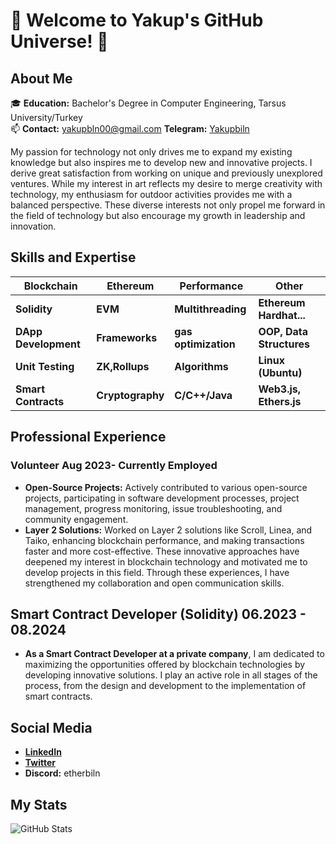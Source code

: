 # 🚀 Welcome to Yakup's GitHub Universe! 🌟

## About Me
🎓 **Education:** Bachelor's Degree in Computer Engineering, Tarsus University/Turkey   
📫 **Contact:** yakupbln00@gmail.com
   **Telegram:** [Yakupbiln](https://t.me/Yakupbiln)

My passion for technology not only drives me to expand my existing knowledge but also inspires me to develop new and innovative projects. I derive great satisfaction from working on unique and previously unexplored ventures. While my interest in art reflects my desire to merge creativity with technology, my enthusiasm for outdoor activities provides me with a balanced perspective. These diverse interests not only propel me forward in the field of technology but also encourage my growth in leadership and innovation.

## Skills and Expertise

| **Blockchain**       | **Ethereum**   | **Performance**     | **Other**               |
|----------------------|----------------|---------------------|-------------------------|
| **Solidity**         | **EVM**        | **Multithreading**  | **Ethereum Hardhat...** |
| **DApp Development** | **Frameworks** | **gas optimization**| **OOP, Data Structures**|
| **Unit Testing**     | **ZK,Rollups** | **Algorithms**      | **Linux (Ubuntu)**      |
| **Smart Contracts**  |**Cryptography**| **C/C++/Java**      | **Web3.js, Ethers.js**  |

## Professional Experience
### Volunteer Aug 2023- Currently Employed
- **Open-Source Projects:** Actively contributed to various open-source projects, participating in software development processes, project management, progress monitoring, issue troubleshooting, and community engagement.
- **Layer 2 Solutions:** Worked on Layer 2 solutions like Scroll, Linea, and Taiko, enhancing blockchain performance, and making transactions faster and more cost-effective. These innovative approaches have deepened my interest in blockchain technology and motivated me to develop projects in this field. Through these experiences, I have strengthened my collaboration and open communication skills.

## Smart Contract Developer (Solidity)  06.2023 - 08.2024
- **As a Smart Contract Developer at a private company**, I am dedicated to maximizing the opportunities offered by blockchain technologies by developing innovative solutions. I play an active role in all stages of the process, from the design and development to the implementation of smart contracts.

## Social Media
- **[LinkedIn](https://www.linkedin.com/in/yakup-bilen-911374239/)**
- **[Twitter](https://x.com/etherbiln)**
- **Discord:** etherbiln

## My Stats
![GitHub Stats](http://github-profile-summary-cards.vercel.app/api/cards/profile-details?username={etherbiln}&theme={Casper})
